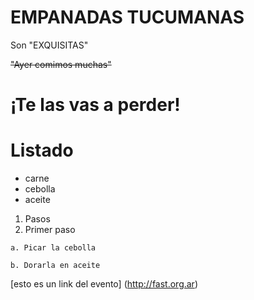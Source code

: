 # EMPANADAS TUCUMANAS

 Son "EXQUISITAS"
 
~~"Ayer comimos muchas"~~
 
# ¡Te las vas a perder!

# Listado
- carne
- cebolla
- aceite

1. Pasos
  1. Primer paso
  
    a. Picar la cebolla
    
    b. Dorarla en aceite
    
 [esto es un link del evento] (http://fast.org.ar)
 
 
  
